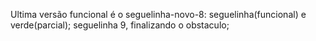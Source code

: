Ultima versão funcional é o seguelinha-novo-8: seguelinha(funcional) e verde(parcial);
seguelinha 9, finalizando o obstaculo;
